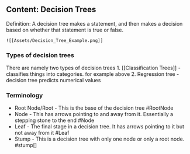 ## Content: Decision Trees

Definition: A decision tree makes a statement, and then makes a decision based on whether that statement is true or false.

	![[Assets/Decision_Tree_Example.png]]
### Types of decision trees
There are namely two types of decision trees
	1. [[Classification Trees]] - classifies things into categories. for example above
	2. Regression tree - decision tree predicts numerical values

### Terminology
- Root Node/Root - This is the base of the decision tree #RootNode
- Node - This has arrows pointing to and away from it. Essentially a stepping stone to the end #Node
- Leaf - The final stage in a decision tree. It has arrows pointing to it but not away from it #Leaf
- Stump - This is a decision tree with only one node or only a root node. #stump[]